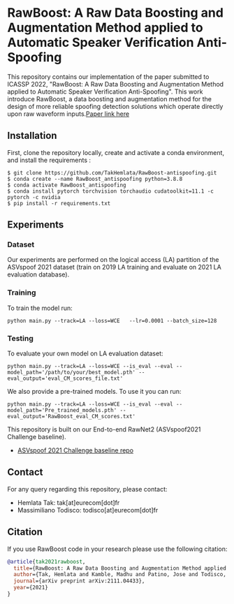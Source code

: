 RawBoost: A Raw Data Boosting and Augmentation Method applied to Automatic Speaker Verification Anti-Spoofing
===============
This repository contains our implementation of the paper submitted to ICASSP 2022, "RawBoost: A Raw Data Boosting and Augmentation Method applied to Automatic Speaker Verification Anti-Spoofing". This work introduce RawBoost, a data boosting and augmentation method for the design of more reliable spoofing detection solutions which operate directly upon raw waveform inputs.[Paper link here](https://arxiv.org/pdf/2111.04433.pdf)


## Installation
First, clone the repository locally, create and activate a conda environment, and install the requirements :
```
$ git clone https://github.com/TakHemlata/RawBoost-antispoofing.git
$ conda create --name RawBoost_antispoofing python=3.8.8
$ conda activate RawBoost_antispoofing
$ conda install pytorch torchvision torchaudio cudatoolkit=11.1 -c pytorch -c nvidia
$ pip install -r requirements.txt
```


## Experiments

### Dataset
Our experiments are performed on the logical access (LA) partition of the ASVspoof 2021 dataset (train on 2019 LA training and evaluate on 2021 LA evaluation database).

### Training
To train the model run:
```
python main.py --track=LA --loss=WCE   --lr=0.0001 --batch_size=128
```

### Testing

To evaluate your own model on LA evaluation dataset:

```
python main.py --track=LA --loss=WCE --is_eval --eval --model_path='/path/to/your/best_model.pth' --eval_output='eval_CM_scores_file.txt'
```

We also provide a pre-trained models. To use it you can run: 
```
python main.py --track=LA --loss=WCE --is_eval --eval --model_path='Pre_trained_models.pth' --eval_output='RawBoost_eval_CM_scores.txt'
```

This repository is built on our End-to-end RawNet2 (ASVspoof2021 Challenge baseline).
- [ASVspoof 2021 Challenge baseline repo](https://github.com/asvspoof-challenge/2021/tree/main/LA/Baseline-RawNet2)


## Contact
For any query regarding this repository, please contact:
- Hemlata Tak: tak[at]eurecom[dot]fr
- Massimiliano Todisco: todisco[at]eurecom[dot]fr

## Citation
If you use RawBoost code in your research please use the following citation:

```bibtex
@article{tak2021rawboost,
  title={RawBoost: A Raw Data Boosting and Augmentation Method applied to Automatic Speaker Verification Anti-Spoofing},
  author={Tak, Hemlata and Kamble, Madhu and Patino, Jose and Todisco, Massimiliano and Evans, Nicholas},
  journal={arXiv preprint arXiv:2111.04433},
  year={2021}
}
```


